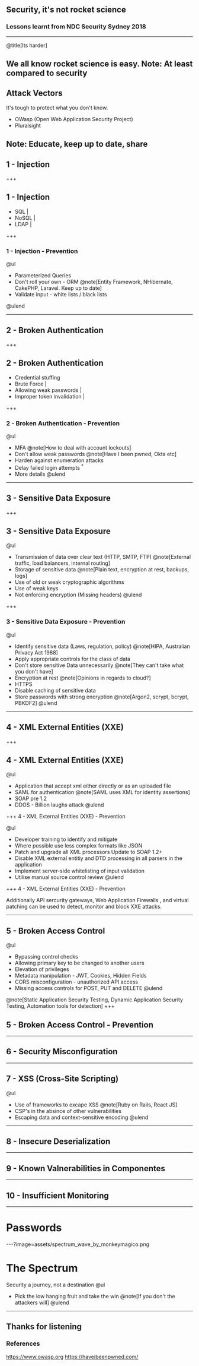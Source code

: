 ## Security, it's not rocket science
### Lessons learnt from NDC Security Sydney 2018

---
@title[Its harder]

We all know rocket science is easy.
Note:
At least compared to security
---
## Attack Vectors
It's tough to protect what you don't know.
- OWasp (Open Web Application Security Project)
- Pluralsight

Note:
Educate, keep up to date, share
--- 

## 1 - Injection

+++

## 1 - Injection

* SQL |
* NoSQL |
* LDAP |

+++

### 1 - Injection - Prevention

@ul

* Parameterized Queries
* Don't roll your own - ORM @note[Entity Framework, NHibernate, CakePHP, Laravel. Keep up to date]
* Validate input - white lists / black lists

@ulend

---

## 2 - Broken Authentication

+++

## 2 - Broken Authentication

* Credential stuffing
* Brute Force |
* Allowing weak passwords |
* Improper token invalidation |

+++

### 2 - Broken Authentication - Prevention

@ul
* MFA @note[How to deal with account lockouts]
* Don't allow weak passwords @note[Have I been pwned, Okta etc]
* Harden against enumeration attacks
* Delay failed login attempts <sup>*</sup>
* More details
@ulend

---

## 3 - Sensitive Data Exposure

+++

## 3 - Sensitive Data Exposure

@ul
* Transmission of data over clear text (HTTP, SMTP, FTP) @note[External traffic, load balancers, internal routing]
* Storage of sensitive data @note[Plain text, encryption at rest, backups, logs]
* Use of old or weak cryptographic algorithms
* Use of weak keys
* Not enforcing encryption (Missing headers)
@ulend

+++

### 3 - Sensitive Data Exposure - Prevention

@ul
* Identify sensitive data (Laws, regulation, policy) @note[HIPA, Australian Privacy Act 1988]
* Apply appropriate controls for the class of data
* Don't store sensitive Data unnecessarily @note[They can't take what you don't have]
* Encryption at rest @note[Opinions in regards to cloud?]
* HTTPS
* Disable caching of sensitive data
* Store passwords with strong encryption @note[Argon2, scrypt, bcrypt, PBKDF2]
@ulend
---

## 4 - XML External Entities (XXE)

+++

## 4 - XML External Entities (XXE)

@ul
* Application that accept xml either directly or as an uploaded file
* SAML for authentication @note[SAML uses XML for identity assertions]
* SOAP pre 1.2
* DDOS - Billion laughs attack
@ulend

+++ 4 - XML External Entities (XXE) - Prevention

@ul
* Developer training to identify and mitigate 
* Where possible use less complex formats like JSON
* Patch and upgrade all XML processors Update to SOAP 1.2+
* Disable XML external entitiy and DTD processing in all parsers in the application
* Implement server-side whitelisting of input validation
* Utilise manual source control review
@ulend

+++ 4 - XML External Entities (XXE) - Prevention

Additionally API sercurity gateways, Web Application Firewalls , and virtual patching can be used to detect, monitor and block XXE attacks.

---

## 5 - Broken Access Control

@ul
* Bypassing control checks 
* Allowing primary key to be changed to another users
* Elevation of privileges
* Metadata manipulation - JWT, Cookies, Hidden Fields
* CORS misconfiguration - unauthorized API access
* Missing access controls for POST, PUT and DELETE
@ulend

@note[Static Application Security Testing, Dynamic Application Security Testing, Automation tools for detection]
+++

## 5 - Broken Access Control - Prevention

---

## 6 - Security Misconfiguration

---

## 7 - XSS (Cross-Site Scripting)


@ul
* Use of frameworks to excape XSS @note[Ruby on Rails, React JS]
* CSP's in the absince of other vulnerabilities
* Escaping data and context-sensitive encoding
@ulend

---

## 8 - Insecure Deserialization

---

## 9 - Known Valnerabilities in Componentes

---

## 10 - Insufficient Monitoring

---
# Passwords

---?image=assets/spectrum_wave_by_monkeymagico.png

[comment]: # (Image found at https://monkeymagico.deviantart.com/art/Spectrum-Wave-133641157)

# The Spectrum
<span class="dark-background"><span>Security a journey, not a destination</span></span>
@ul
* Pick the low hanging fruit and take the win @note[If you don't the attackers will]
@ulend

---
## Thanks for listening

### References

https://www.owasp.org
https://haveibeenpwned.com/
